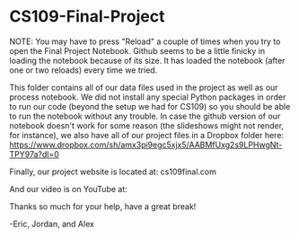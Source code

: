 # CS109-Final-Project

NOTE: You may have to press "Reload" a couple of times when you try to open the Final Project Notebook. Github seems to be a little finicky in loading the notebook because of its size. It has loaded the notebook (after one or two reloads) every time we tried. 

This folder contains all of our data files used in the project as well as our process notebook. We did not install any special Python packages in order to run our code (beyond the setup we had for CS109) so you should be able to run the notebook without any trouble. In case the github version of our notebook doesn't work for some reason (the slideshows might not render, for instance), we also have all of our project files in a Dropbox folder here: https://www.dropbox.com/sh/amx3pi9egc5xjx5/AABMfUxg2s9LPHwgNt-TPY97a?dl=0

Finally, our project website is located at: cs109final.com

And our video is on YouTube at: 

Thanks so much for your help, have a great break!

-Eric, Jordan, and Alex
